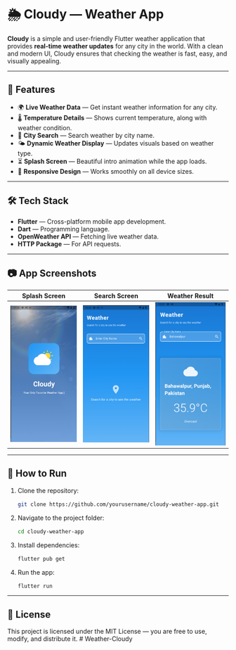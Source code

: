 <!-- # weather_app

A new Flutter project.

## Getting Started

This project is a starting point for a Flutter application.

A few resources to get you started if this is your first Flutter project:

- [Lab: Write your first Flutter app](https://docs.flutter.dev/get-started/codelab)
- [Cookbook: Useful Flutter samples](https://docs.flutter.dev/cookbook)

For help getting started with Flutter development, view the
[online documentation](https://docs.flutter.dev/), which offers tutorials,
samples, guidance on mobile development, and a full API reference. -->


# 🌦 Cloudy — Weather App

**Cloudy** is a simple and user-friendly Flutter weather application that provides **real-time weather updates** for any city in the world. With a clean and modern UI, Cloudy ensures that checking the weather is fast, easy, and visually appealing.

---

## 📌 Features
- 🌍 **Live Weather Data** — Get instant weather information for any city.
- 🌡 **Temperature Details** — Shows current temperature, along with weather condition.
- 📍 **City Search** — Search weather by city name.
- 🌤 **Dynamic Weather Display** — Updates visuals based on weather type.
- ⏳ **Splash Screen** — Beautiful intro animation while the app loads.
- 📱 **Responsive Design** — Works smoothly on all device sizes.

---

## 🛠 Tech Stack
- **Flutter** — Cross-platform mobile app development.
- **Dart** — Programming language.
- **OpenWeather API** — Fetching live weather data.
- **HTTP Package** — For API requests.

---

## 📷 App Screenshots
| Splash Screen | Search Screen | Weather Result |
|---------------|--------------|----------------|
| ![Splash](Screenshot%202025-08-14%20122651.png) | ![Search](Screenshot%202025-08-14%20122704.png) | ![Result](Screenshot%202025-08-14%20122720.png) |

---

## 🚀 How to Run
1. Clone the repository:
   ```bash
   git clone https://github.com/yourusername/cloudy-weather-app.git
   ```
2. Navigate to the project folder:
   ```bash
   cd cloudy-weather-app
   ```
3. Install dependencies:
   ```bash
   flutter pub get
   ```
4. Run the app:
   ```bash
   flutter run
   ```

---

## 📄 License
This project is licensed under the MIT License — you are free to use, modify, and distribute it.
#   W e a t h e r - C l o u d y 
 
 
